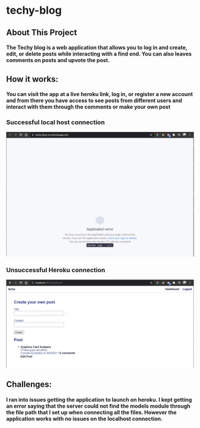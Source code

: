 # techy-blog

## About This Project

#### The Techy blog is a web application that allows you to log in and create, edit, or delete posts while interacting with a find end. You can also leaves comments on posts and upvote the post.

## How it works:

#### You can visit the app at a live heroku link, log in, or register a new account and from there you have access to see posts from different users and interact with them through the comments or make your own post

### Successful local host connection
![Alt text](./assets/herokuconnection.PNG)

### Unsuccessful Heroku connection
![Alt text](./assets/localhostconnection.PNG)

## Challenges:

#### I ran into issues getting the application to launch on heroku. I kept getting an error saying that the server could not find the models module through the file path that I set up when connecting all the files. However the application works with no issues on the localhost connection.
